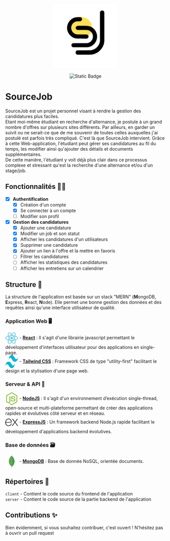 <p align='center'>
  <img src='client/src/assets/logo.png' width=200 height=200/>
</p>
<p align='center'>
<img alt="Static Badge" src="https://img.shields.io/badge/Web%20App%20-%20rgb(205%2C%20205%2C%200)">
</p>

# SourceJob 

SourceJob est un projet personnel visant à rendre la gestion des candidatures plus faciles. <br>
Etant moi-même étudiant en recherche d'alternance, je postule à un grand nombre d'offres sur plusieurs sites différents. Par ailleurs, en garder un suivit ou ne serait-ce que de me souvenir de toutes celles auxquelles j'ai postulé est parfois très compliqué. C'est là que SourceJob intervient. Grâce à cette Web-application, l'étudiant peut gérer ses candidatures au fil du temps, les modifier ainsi qu'ajouter des détails et documents supplémentaires. <br>
De cette manière, l'étudiant y voit déjà plus clair dans ce processus complexe et stressant qu'est la recherche d'une alternance et/ou d'un stage/job.

## Fonctionnalités 🧑‍💻

- [x] **Authentification**
  - [x] Création d'un compte
  - [x] Se connecter à un compte
  - [ ] Modifier son profil
     
- [x] **Gestion des candidatures**
  - [x] Ajouter une candidature
  - [x] Modifier un job et son statut
  - [x] Afficher les candidatures d'un utilisateurs
  - [x] Supprimer une candidature
  - [x] Ajouter un lien à l'offre et la mettre en favoris
  - [ ] Filtrer les candidatures
  - [ ] Afficher les statistiques des candidatures
  - [ ] Afficher les entretiens sur un calendrier

## Structure 🧠

La structure de l'application est basée sur un stack "MERN" (**M**ongoDB, **E**xpress, **R**eact, **N**ode).
Elle permet une bonne gestion des données et des requêtes ainsi qu'une interface utilisateur de qualité.

### Application Web 🖥️ 

<img src='client/src/assets/React.svg' width=40 height=40 align='center'/> - [**React**](https://react.dev) : Il s'agit d'une librairie javascript permettant le développement d'interfaces utilisateur pour des applications en single-page. <br>
<img src='client/src/assets/Tailwind.svg' width=40 height=40 align='center'/> - [**Tailwind CSS**](https://tailwindcss.com) : Framework CSS de type "utility-first" facilitant le design et la stylisation d'une page web.

### Serveur & API 🧬

<img src='client/src/assets/NodeJS.svg' width=40 height=40 align='center'/> - [**NodeJS**](https://nodejs.org/en) : Il s'agit d'un environnement d’exécution single-thread, open-source et multi-plateforme permettant de créer des applications rapides et évolutives côté serveur et en réseau. <br>
<img src='client/src/assets/ExpressJS.svg' width=40 height=40 align='center'/> - [**ExpressJS**](https://expressjs.com) : Un framework backend Node.js rapide facilitant le développement d'applications backend évolutives.

### Base de données 🗃️

<img src='client/src/assets/MongoDB.svg' width=40 height=40 align='center' /> - [**MongoDB**](https://www.mongodb.com/fr-fr) : Base de donnée NoSQL, orientée documents.

## Répertoires 📁

`client` -  Contient le code source du frontend de l'application <br>
`server` -  Contient le code source de la partie backend de l'application

## Contributions ✨

Bien évidemment, si vous souhaitez contribuer, c'est ouvert ! 
N'hésitez pas à ouvrir un pull request


